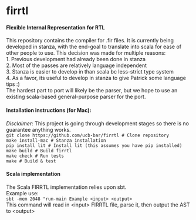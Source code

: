 # firrtl
#### Flexible Internal Representation for RTL

 This repository contains the compiler for .fir files.
 It is currently being developed in stanza, with the end-goal to translate into scala for ease of other people to use.
 This decision was made for multiple reasons:  
       1.   Previous development had already been done in stanza   
       2.   Most of the passes are relatively language independent   
       3.   Stanza is easier to develop in than scala bc less-strict type system   
       4.   As a favor, its useful to develop in stanza to give Patrick some language tips :)   
 The hardest part to port will likely be the parser, but we hope to use an existing scala-based general-purpose parser for the port.   

#### Installation instructions (for Mac):    
*Disclaimer*: This project is going through development stages so there is no guarantee anything works.     
    `git clone https://github.com/ucb-bar/firrtl # Clone repository`     
    `make install-mac # Stanza installation`     
    `pip install lit # Install lit (this assumes you have pip installed)`     
    `make build # Build firrtl`     
    `make check # Run tests`     
    `make # Build & test`     

#### Scala implementation 
The Scala FIRRTL implementation relies upon sbt.    
Example use:    
  `sbt -mem 2048 "run-main Example <input> <output>`    
This command will read in &lt;input&gt; FIRRTL file, parse it, then output the AST to &lt;output&gt;    
